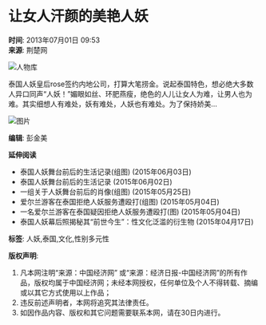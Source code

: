 # 让女人汗颜的美艳人妖

**时间**: 2013年07月01日 09:53  
**来源**: 荆楚网  

![人物库](http://www.ce.cn/images/mdy_sou.gif)

泰国人妖皇后rose签约内地公司，打算大笔捞金。说起泰国特色，想必绝大多数人异口同声“人妖！”媚眼如丝、环肥燕瘦，绝色的人儿让女人为难，让男人也为难。其实细想人有难处，妖有难处，人妖也有难处。为了保持娇美...

![图片](http://i.ce.cn/intl/newm/hq/tupian/201307/01/W020130721164311903607.jpg)

**编辑**: 彭金美  

**延伸阅读**
- 泰国人妖舞台前后的生活记录(组图) (2015年06月03日)
- 泰国人妖舞台前后的生活记录 (2015年06月02日)
- 一组关于人妖舞台前后的肖像(组图) (2015年05月25日)
- 爱尔兰游客在泰国拒绝人妖服务遭殴打(组图) (2015年05月04日)
- 一名爱尔兰游客在泰国疑因拒绝人妖服务遭殴打(图) (2015年05月04日)
- 泰国人妖幕后照揭秘其“前世今生”：性文化泛滥的衍生物 (2015年04月17日)

**标签**: 人妖,泰国,文化,性别多元性  

**版权声明**: 
1. 凡本网注明“来源：中国经济网” 或“来源：经济日报-中国经济网”的所有作品，版权均属于中国经济网；未经本网授权，任何单位及个人不得转载、摘编或以其它方式使用以上作品； 
2. 违反前述声明者，本网将追究其法律责任。  
3. 如因作品内容、版权和其它问题需要联系本网，请在30日内进行。  